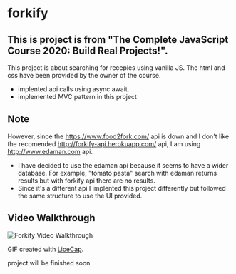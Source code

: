 # forkify

## This is project is from "The Complete JavaScript Course 2020: Build Real Projects!".

This project is about searching for recepies using vanilla JS.
The html and css have been provided by the owner of the course.

- implented api calls using async await.
- implemented MVC pattern in this project

## Note

However, since the https://www.food2fork.com/ api is down and I don't like the recomended http://forkify-api.herokuapp.com/ api, I am using http://www.edaman.com api.

- I have decided to use the edaman api because it seems to have a wider database.
  For example, "tomato pasta" search with edaman returns results but with forkify api there are no results.
- Since it's a different api I implented this project differently but followed the same structure to use the UI provided.

## Video Walkthrough

<img src='forkify-walkthrough.gif' title='forkify Video Walkthrough' width='' alt='Forkify Video Walkthrough' />

GIF created with [LiceCap](http://www.cockos.com/licecap/).

project will be finished soon
